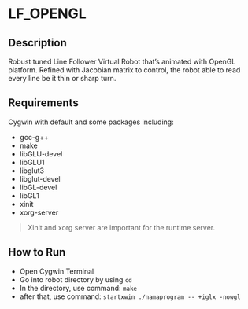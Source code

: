 # LF_OPENGL

## Description
Robust tuned Line Follower Virtual Robot that’s animated with OpenGL platform. Refined with Jacobian matrix to control, the robot able to read every line be it thin or sharp turn.

## Requirements
Cygwin with default and some packages including:
- gcc-g++
- make
- libGLU-devel
- libGLU1
- libglut3
- libglut-devel
- libGL-devel
- libGL1
- xinit
- xorg-server
> Xinit and xorg server are important for the runtime server.

## How to Run
- Open Cygwin Terminal
- Go into robot directory by using ``` cd ```
- In the directory, use command:
  ```make```
- after that, use command:
  ```startxwin ./namaprogram -- +iglx -nowgl```
